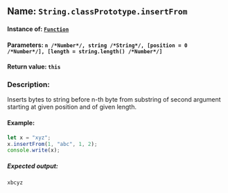 ## Name: `String.classPrototype.insertFrom`

#### Instance of: [`Function`](Function.md)

#### Parameters: `n /*Number*/, string /*String*/, [position = 0 /*Number*/], [length = string.length() /*Number*/]`

#### Return value: `this`

### Description:

Inserts bytes to string before n-th byte from substring of second
argument starting at given position and of given length.

#### Example:

```js
let x = "xyz";
x.insertFrom(1, "abc", 1, 2);
console.write(x);
```

##### Expected output:

```
xbcyz
```

